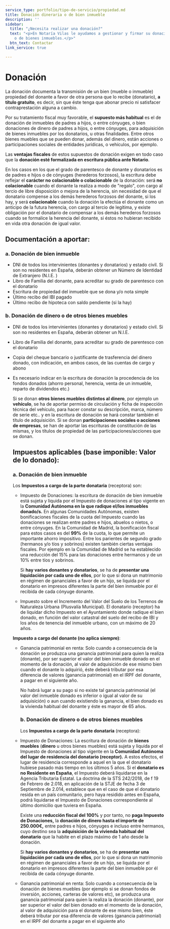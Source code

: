 ```yaml
---
service_type: portfolio/tipo-de-servicio/propiedad.md
title: Donación dineraria o de bien inmueble
description: ''
sidebar:
  title: "¿Necesita realizar una donación?"
  text: "<p>En Notaría Vilas le ayudamos a gestionar y firmar su donación, sea dineraria
    o de bienes inmuebles.</p>"
  btn_text: Contactar
link_service: true

---
```

# Donación

La donación documenta la transmisión de un bien (mueble o inmueble) propiedad del donante a favor de otra persona que lo recibe (donatario), **a título gratuito**, es decir, sin que éste tenga que abonar precio ni satisfacer contraprestación alguna a cambio.

Por su tratamiento fiscal muy favorable, el **supuesto más habitual** es el de donación de inmuebles de padres a hijos, o entre cónyuges, o bien donaciones de dinero de padres a hijos, o entre cónyuges, para adquisición de bienes inmuebles por los donatarios, u otras finalidades. Entre otros bienes muebles que se pueden donar, además del dinero, están acciones o participaciones sociales de entidades jurídicas, o vehículos, por ejemplo.

Las **ventajas fiscales** de estos supuestos de donación exigen en todo caso que la **donación esté formalizada en escritura pública ante Notario**.

En los casos en los que el grado de parentesco de donante y donatarios es de padres e hijos o de cónyuges (herederos forzosos), la escritura debe reflejar el **carácter no colacionable o colacionable** de la donación: será **no colacionable** cuando el donante la realiza a modo de "regalo", con cargo al tercio de libre disposición o mejora de la herencia, sin necesidad de que el donatario compense a los demás herederos forzosos del donante, si los hay, y será **colacionable** cuando la donación la efectúa el donante como un anticipo de la futura herencia, con cargo al tercio de legítima, y existe obligación por el donatario de compensar a los demás herederos forzosos cuando se formalice la herencia del donante, si éstos no hubieran recibido en vida otra donación de igual valor.

## Documentación a aportar:

### **a. Donación de bien inmueble**

* DNI de todos los intervinientes (donantes y donatarios) y estado civil. Si son no residentes en España, deberán obtener un Número de Identidad de Extranjero (N.I.E. )
* Libro de Familia del donante, para acreditar su grado de parentesco con el donatario
* Escritura de propiedad del inmueble que se dona y/o nota simple
* Último recibo del IBI pagado
* Último recibo de hipoteca con saldo pendiente (si la hay)

### **b. Donación de dinero o de otros bienes muebles**

* DNI de todos los intervinientes (donantes y donatarios) y estado civil. Si son no residentes en España, deberán obtener un N.I.E.
* Libro de Familia del donante, para acreditar su grado de parentesco con el donatario
* Copia del cheque bancario o justificante de trasferencia del dinero donado, con indicación, en ambos casos, de las cuentas de cargo y abono
* Es necesario indicar en la escritura de donación la procedencia de los fondos donados (ahorro personal, herencia, venta de un inmueble, reparto de dividendos etc.)

  Si se donan **otros bienes muebles** **distintos al dinero**, por ejemplo un **vehículo**, se ha de aportar permiso de circulación y ficha de inspección técnica del vehículo, para hacer constar su descripción, marca, número de serie etc.. y en la escritura de donación se hará constar también el título de adquisición. Si se donan **participaciones sociales o acciones de empresas**, se han de aportar las escrituras de constitución de las mismas, y los títulos de propiedad de las participaciones/acciones que se donan.

  ## Impuestos aplicables (base imponible: Valor de lo donado):

  ### **a. Donación de bien inmueble**

  Los **Impuestos a cargo de la parte donataria** (receptora) son:
  * Impuesto de Donaciones: la escritura de donación de bien inmueble está sujeta y liquida por el Impuesto de donaciones al tipo vigente en la **Comunidad Autónoma en la que radique el/los inmuebles donado/s.** En algunas Comunidades Autónomas, existen bonificaciones fiscales de la cuota del Impuesto cuando las donaciones se realizan entre padres e hijos, abuelos o nietos, o entre cónyuges. En la Comunidad de Madrid, la bonificación fiscal para estos casos es del **99%** de la cuota, lo que permite un importante ahorro impositivo. Entre los parientes de segundo grado (hermanos y/o tíos y sobrinos) existen también ciertas ventajas fiscales. Por ejemplo en la Comunidad de Madrid se ha establecido una reducción del 15% para las donaciones entre hermanos y de un 10% entre tíos y sobrinos.

    Si **hay varios donantes y donatarios**, se ha de **presentar una liquidación por cada uno de ellos**, por lo que si dona un matrimonio en régimen de gananciales a favor de un hijo, se liquida por el donatario en impresos diferentes la parte del bien inmueble por él recibida de cada cónyuge donante.
  * Impuesto sobre el Incremento del Valor del Suelo de los Terrenos de Naturaleza Urbana (Plusvalía Municipal). El donatario (receptor) ha de liquidar dicho Impuesto en el Ayuntamiento donde radique el bien donado, en función del valor catastral del suelo del recibo de IBI y los años de tenencia del inmueble urbano, con un máximo de 20 años.

  **Impuesto a cargo del donante (no aplica siempre)**:
  * Ganancia patrimonial en renta: Solo cuando a consecuencia de la donación se produzca una ganancia patrimonial para quien la realiza (donante), por ser superior el valor del bien inmueble donado en el momento de la donación, al valor de adquisición de ese mismo bien cuando el donante lo adquirió, éste deberá tributar por esa diferencia de valores (ganancia patrimonial) en el IRPF del donante, a pagar en el siguiente año.

    No habrá lugar a su pago si no existe tal ganancia patrimonial (el valor del inmueble donado es inferior o igual al valor de su adquisición) o aun cuando existiendo la ganancia, el bien donado es la vivienda habitual del donante y éste es mayor de 65 años.

    ### **b. Donación de dinero o de otros bienes muebles**

    Los **Impuestos a cargo de la parte donataria** (receptora):
  * Impuesto de Donaciones: La escritura de donación de **bienes muebles** (**dinero** u otros bienes muebles) está sujeta y liquida por el Impuesto de donaciones al tipo vigente en la **Comunidad Autónoma del lugar de residencia del donatario (receptor).** A estos efectos, el lugar de residencia corresponde a aquel en la que el donatario hubiese pasado más tiempo en los últimos 5 años. Si el **donatario es no Residente en España**, el Impuesto deberá liquidarse en la Agencia Tributaria Estatal. La doctrina de la STS 242/2018, de f 19 de Febrero de 2.018, en aplicación de la STJE de fecha 3 de Septiembre de 2.014, establece que en el caso de que el donatario resida en un país comunitario, pero haya residido antes en España, podrá liquidarse el Impuesto de Donaciones correspondiente al último domicilio que tuviera en España.

    Existe una **reducción fiscal del 100%** y por tanto, no **paga Impuesto de Donaciones,** la **donación de dinero hasta el importe de 250.000€,** entre padres e hijos, cónyuges e incluso entre hermanos, cuyo destino sea la **adquisición de la vivienda habitual del donatario** que la habite en el plazo máximo de 1 año desde la donación.

    Si **hay varios donantes y donatarios**, se ha de **presentar una liquidación por cada uno de ellos**, por lo que si dona un matrimonio en régimen de gananciales a favor de un hijo, se liquida por el donatario en impresos diferentes la parte del bien inmueble por él recibida de cada cónyuge donante.
  * Ganancia patrimonial en renta: Solo cuando a consecuencia de la donación de bienes muebles (por ejemplo si se donan fondos de inversión, acciones, carteras de valores etc), se produzca una ganancia patrimonial para quien la realiza la donación (donante), por ser superior el valor del bien donado en el momento de la donación, al valor de adquisición para el donante de ese mismo bien, éste deberá tributar por esa diferencia de valores (ganancia patrimonial) en el IRPF del donante a pagar en el siguiente año